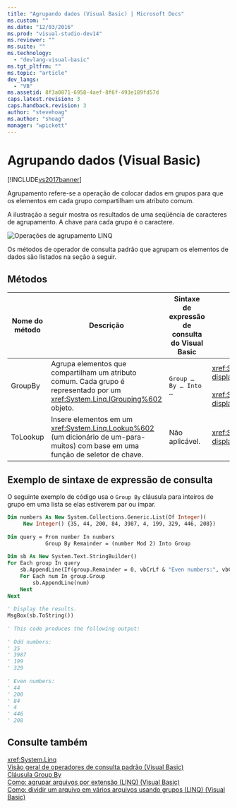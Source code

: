 ```yaml
---
title: "Agrupando dados (Visual Basic) | Microsoft Docs"
ms.custom: ""
ms.date: "12/03/2016"
ms.prod: "visual-studio-dev14"
ms.reviewer: ""
ms.suite: ""
ms.technology: 
  - "devlang-visual-basic"
ms.tgt_pltfrm: ""
ms.topic: "article"
dev_langs: 
  - "VB"
ms.assetid: 8f3a0871-6958-4aef-8f6f-493e189fd57d
caps.latest.revision: 3
caps.handback.revision: 3
author: "stevehoag"
ms.author: "shoag"
manager: "wpickett"
---
```

# Agrupando dados (Visual Basic)
[!INCLUDE[vs2017banner](../../../../csharp/includes/vs2017banner.md)]

Agrupamento refere\-se a operação de colocar dados em grupos para que os elementos em cada grupo compartilham um atributo comum.  
  
 A ilustração a seguir mostra os resultados de uma seqüência de caracteres de agrupamento. A chave para cada grupo é o caractere.  
  
 ![Operações de agrupamento LINQ](../../../../csharp/programming-guide/concepts/linq/media/linq_group.png "LINQ\_Group")  
  
 Os métodos de operador de consulta padrão que agrupam os elementos de dados são listados na seção a seguir.  
  
## Métodos  
  
|Nome do método|Descrição|Sintaxe de expressão de consulta do Visual Basic|Mais Informações|  
|--------------------|---------------|------------------------------------------------------|----------------------|  
|GroupBy|Agrupa elementos que compartilham um atributo comum. Cada grupo é representado por um <xref:System.Linq.IGrouping%602> objeto.|`Group … By … Into …`|<xref:System.Linq.Enumerable.GroupBy%2A?displayProperty=fullName><br /><br /> <xref:System.Linq.Queryable.GroupBy%2A?displayProperty=fullName>|  
|ToLookup|Insere elementos em um <xref:System.Linq.Lookup%602> \(um dicionário de um\-para\-muitos\) com base em uma função de seletor de chave.|Não aplicável.|<xref:System.Linq.Enumerable.ToLookup%2A?displayProperty=fullName>|  
  
## Exemplo de sintaxe de expressão de consulta  
 O seguinte exemplo de código usa o `Group By` cláusula para inteiros de grupo em uma lista se elas estiverem par ou ímpar.  
  
```vb  
Dim numbers As New System.Collections.Generic.List(Of Integer)(  
     New Integer() {35, 44, 200, 84, 3987, 4, 199, 329, 446, 208})  
  
Dim query = From number In numbers   
            Group By Remainder = (number Mod 2) Into Group  
  
Dim sb As New System.Text.StringBuilder()  
For Each group In query  
    sb.AppendLine(If(group.Remainder = 0, vbCrLf & "Even numbers:", vbCrLf & "Odd numbers:"))  
    For Each num In group.Group  
        sb.AppendLine(num)  
    Next  
Next  
  
' Display the results.  
MsgBox(sb.ToString())  
  
' This code produces the following output:  
  
' Odd numbers:  
' 35  
' 3987  
' 199  
' 329  
  
' Even numbers:  
' 44  
' 200  
' 84  
' 4  
' 446  
' 208  
```  
  
## Consulte também  
 <xref:System.Linq>   
 [Visão geral de operadores de consulta padrão \(Visual Basic\)](../../../../visual-basic/programming-guide/concepts/linq/standard-query-operators-overview.md)   
 [Cláusula Group By](../../../../visual-basic/language-reference/queries/group-by-clause.md)   
 [Como: agrupar arquivos por extensão \(LINQ\) \(Visual Basic\)](../../../../visual-basic/programming-guide/concepts/linq/how-to-group-files-by-extension-linq.md)   
 [Como: dividir um arquivo em vários arquivos usando grupos \(LINQ\) \(Visual Basic\)](../Topic/How%20to:%20Split%20a%20File%20Into%20Many%20Files%20by%20Using%20Groups%20\(LINQ\)%20\(Visual%20Basic\).md)